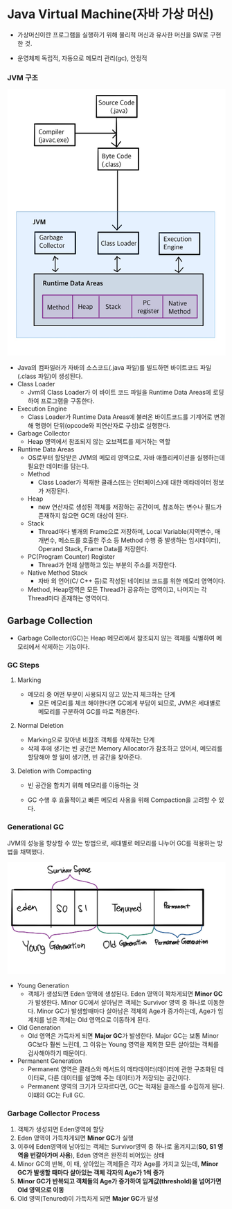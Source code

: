 # Java Virtual Machine(자바 가상 머신)

- 가상머신이란 프로그램을 실행하기 위해 물리적 머신과 유사한 머신을 SW로 구현한 것.

- 운영체제 독립적, 자동으로 메모리 관리(gc), 안정적

### JVM 구조

![](../../img/jvm구조.jpg)

- Java의 컴파일러가 자바의 소스코드(.java 파일)를 빌드하면 바이트코드 파일(.class 파일)이 생성된다.
- Class Loader
  - Jvm의 Class Loader가 이 바이트 코드 파일을 Runtime Data Areas에 로딩하여 프로그램을 구동한다.
- Execution Engine
  - Class Loader가 Runtime Data Areas에 불러온 바이트코드를 기계어로 변경해 명령어 단위(opcode와 피연산자로 구성)로 실행한다.
- Garbage Collector
  - Heap 영역에서 참조되지 않는 오브젝트를 제거하는 역할
- Runtime Data Areas
  - OS로부터 할당받은 JVM의 메모리 영역으로, 자바 애플리케이션을 실행하는데 필요한 데이터를 담는다.
  - Method
    - Class Loader가 적재한 클래스(또는 인터페이스)에 대한 메타데이터 정보가 저장된다.
  - Heap
    - new 연산자로 생성된 객체를 저장하는 공간이며, 참조하는 변수나 필드가 존재하지 않으면 GC의 대상이 된다.
  - Stack
    - Thread마다 별개의 Frame으로 저장하며, Local Variable(지역변수, 매개변수, 메소드를 호출한 주소 등 Method 수행 중 발생하는 임시데이터), Operand Stack, Frame Data를 저장한다. 
  - PC(Program Counter) Register
    - Thread가 현재 실행하고 있는 부분의 주소를 저장한다.
  - Native Method Stack
    - 자바 외 언어(C/ C++ 등)로 작성된 네이티브 코드를 위한 메모리 영역이다. 
  - Method, Heap영역은 모든 Thread가 공유하는 영역이고, 나머지는 각 Thread마다 존재하는 영역이다.



## Garbage Collection

- Garbage Collector(GC)는 Heap 메모리에서 참조되지 않는 객체를 식별하여 메모리에서 삭제하는 기능이다. 

### GC Steps

1. Marking

   - 메모리 중 어떤 부분이 사용되지 않고 있는지 체크하는 단계
     - 모든 메모리를 체크 해야한다면 GC에게 부담이 되므로, JVM은 세대별로 메모리를 구분하여 GC를 따로 적용한다.

2. Normal Deletion

   - Marking으로 찾아낸 비참조 객체를 삭제하는 단계
   - 삭제 후에 생기는 빈 공간은 Memory Allocator가 참조하고 있어서, 메모리를 할당해야 할 일이 생기면, 빈 공간을 찾아준다.

3. Deletion with Compacting

   - 빈 공간을 합치기 위해 메모리를 이동하는 것

   - GC 수행 후 효율적이고 빠른 메모리 사용을 위해 Compaction을 고려할 수 있다.

### Generational GC

JVM의 성능을 향상할 수 있는 방법으로, 세대별로 메모리를 나누어 GC를 적용하는 방법을 채택했다. 

![](../../img/heap.jpg)

- Young Generation
  - 객체가 생성되면 Eden 영역에 생성된다. Eden 영역이 꽉차게되면 **Minor GC**가 발생한다. Minor GC에서 살아남은 객체는 Survivor 영역 중 하나로 이동한다. Minor GC가 발생할때마다 살아남은 객체의 Age가 증가하는데, Age가 임계치를 넘은 객체는 Old 영역으로 이동하게 된다.
- Old Generation
  - Old 영역은 가득차게 되면 **Major GC**가 발생한다. Major GC는 보통 Minor GC보다 훨씬 느린데, 그 이유는 Young 영역을 제외한 모든 살아있는 객체를 검사해야하기 때문이다.
- Permanent Generation
  - Permanent 영역은 클래스와 메서드의 메타데이터(데이터에 관한 구조화된 데이터로, 다른 데이터를 설명해 주는 데이터)가 저장되는 공간이다.
  - Permanent 영역의 크기가 모자르다면, GC는 적재된 클래스를 수집하게 된다. 이떄의 GC는 Full GC.



### Garbage Collector Process

1. 객체가 생성되면 Eden영역에 할당
2. Eden 영역이 가득차게되면 **Minor GC**가 실행
3. 이후에 Eden영역에 남아있는 객체는 Survivor영역 중 하나로 옮겨지고(**S0, S1 영역을 번갈아가며 사용**), Eden 영역은 완전히 비어있는 상태
4. Minor GC의 반복, 이 때, 살아있는 객체들은 각자 Age를 가지고 있는데, **Minor GC가 발생할 때마다 살아있는 객체 각자의 Age가 1씩 증가**
5. **Minor GC가 반복되고 객체들의 Age가 증가하여 임계값(threshold)을 넘어가면 Old 영역으로 이동**
6. Old 영역(Tenured)이 가득차게 되면 **Major GC**가 발생

